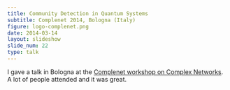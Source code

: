 ```yaml
---
title: Community Detection in Quantum Systems
subtitle: Complenet 2014, Bologna (Italy)
figure: logo-complenet.png
date: 2014-03-14
layout: slideshow
slide_num: 22
type: talk
---
```


I gave a talk in Bologna at the 
[Complenet workshop on Complex Networks](http://2014.complenet.org/CompleNet_2014/Home.html).
A lot of people attended and it was great. 
